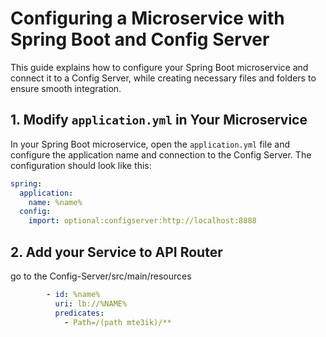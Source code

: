 # Configuring a Microservice with Spring Boot and Config Server

This guide explains how to configure your Spring Boot microservice and connect it to a Config Server, 
while creating necessary files and folders to ensure smooth integration. 

## 1. Modify `application.yml` in Your Microservice

In your Spring Boot microservice, open the `application.yml` file and configure the application name and 
connection to the Config Server. The configuration should look like this:

```yaml
spring:
  application:
    name: %name%
  config:
    import: optional:configserver:http://localhost:8888
```
## 2. Add your Service to API Router

go to the Config-Server/src/main/resources
```yaml
        - id: %name% 
          uri: lb://%NAME% 
          predicates:
            - Path=/(path mte3ik)/**
```

